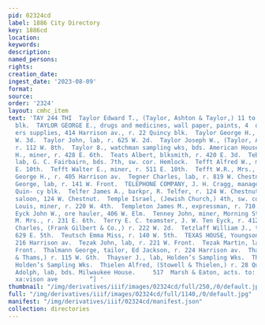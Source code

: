 ```yaml
---
pid: 02324cd
label: 1886 City Directory
key: 1886cd
location: 
keywords: 
description: 
named_persons: 
rights: 
creation_date: 
ingest_date: '2023-08-09'
format: 
source: 
order: '2324'
layout: cmhc_item
text: 'TAY 244 THI  Taylor Edward T., (Taylor, Ashton & Taylor,) 11 to 16. 7  DeMaineville
  blk.  TAYLOR GEORGE E., drugs and medicines, wall paper, paints, 4  oils and assay
  ers supplies, 414 Harrison av., r. 22 Quincy blk.  Taylor George H., bkkpr, r. 121
  W. 3d.  Taylor John, lab, r. 625 W. 2d.  Taylor Joseph W., (Taylor, Ashton % Taylor,)
  r. 112 W. 8th.  Taylor 8., watchman sampling wks, bds. American House.  Teague William
  H., miner, r. 428 E. 6th.  Teats Albert, blksmith, r. 420 E. 3d.  Tebedo Oliver,
  lab, G. C. Fairbairn, bds. 7th, sw. cor. Hemlock.  Tefft Alfred W., miner, r. 511
  E. 10th.  Tefft Walter E., miner, r. 511 E. 10th.  Tefft W.R., Mrs., r. 511 E. 10th.  Tegder
  George H., r. 405 Harrison av.  Tegner Charles, lab, r. 819 W. Chestnut.  Tekay
  George, lab, r. 141 W. Front.  TELEPHONE COMPANY, J. H. Cragg, manager, office 38
  Quin- cy blk.  Telfer James A., barkpr, R. Telfer, r. 124 W. Chestnut.  Telfer Robert,
  saloon, 124 W. Chestnut.  Temple Israel, (Jewish Church,) 4th, sw. cor. Pine.  Temple
  Louis, miner, r. 220 W. 4th.  Templeton James M., expressman, r. 710 W. 2d.  Ten
  Eyck John W., ore hauler, 406 W. Elm.  Tenney John, miner, Morning Star mine.  Tenney
  M. Mrs., r. 231 E. 6th.  Terry E. C. teamster, J. W. Ten Eyck, r. 412 W. Chestnut.  Terwilliger
  Charles, (Frank Gilbert & Co.,) r. 222 W. 2d.  Tetzlaff William J., teamster, bds.
  629 E. 5th.  Teutsch Emma Miss, r. 140 W. 5th.  TEXAS HOUSE, Youngson & Co., proprs,
  216 Harrison av.  Tezak John, lab, r. 221 W. Front.  Tezak Martin, lab, r. 221 W.
  Front.  Thalmann George, tailor, Ed Jackson, r. 224 Harrison av.  Thams John, (Schloss
  & Thams,) r. 115 W. Gth.  Thayser J., lab, Holden’s Sampling Wks.  Thayser M., lab,
  Holden’s Sampling Wks.  Thielen Alfred, (Stowell & Thielen,) r. 28 Quincy blk.  Thielke
  Adolph, lab, bds. Milwaukee House.     517  Marsh & Eaton, acts. to: Forcite POWder
  xa:vison ave         “] '
thumbnail: "/img/derivatives/iiif/images/02324cd/full/250,/0/default.jpg"
full: "/img/derivatives/iiif/images/02324cd/full/1140,/0/default.jpg"
manifest: "/img/derivatives/iiif/02324cd/manifest.json"
collection: directories
---
```

